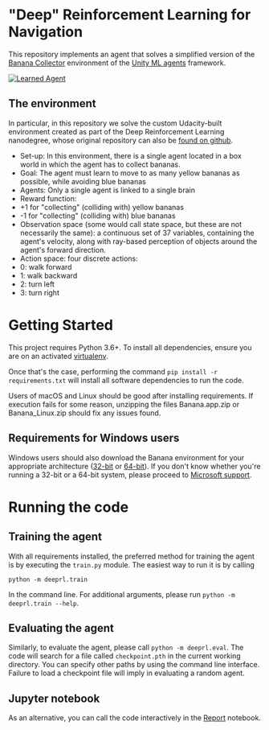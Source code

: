 # "Deep" Reinforcement Learning for Navigation

This repository implements an agent that solves a simplified version of the
[Banana Collector](https://raw.githubusercontent.com/Unity-Technologies/ml-agents/master/docs/images/banana.png)
environment of the [Unity ML agents](https://github.com/Unity-Technologies/ml-agents) framework.

[![Learned Agent](https://media.giphy.com/media/4a2Xg7yRfY3FgCJyKz/giphy.gif)](https://www.youtube.com/watch?v=B4JKTivr4qA)

## The environment

In particular, in this repository we solve the custom Udacity-built environment
created as part of the Deep Reinforcement Learning nanodegree, whose original
repository can also be [found on
github](https://github.com/udacity/deep-reinforcement-learning/tree/master/p1_navigation).

 * Set-up: In this environment, there is a single agent located in a box world in which
   the agent has to collect bananas.
 * Goal: The agent must learn to move to as many yellow bananas as possible,
   while avoiding blue bananas
 * Agents: Only a single agent is linked to a single brain
 * Reward function:
  * +1 for "collecting" (colliding with) yellow bananas
  * -1 for "collecting" (colliding with) blue bananas
 * Observation space (some would call state space, but these are not
   necessarily the same): a continuous set of 37 variables, containing the
   agent's velocity, along with ray-based perception of objects around the
   agent's forward direction.
 * Action space: four discrete actions:
  * 0: walk forward
  * 1: walk backward
  * 2: turn left
  * 3: turn right

# Getting Started

This project requires Python 3.6+. To install all dependencies, ensure you are
on an activated [virtualenv](https://virtualenv.pypa.io/en/stable/).

Once that's the case, performing the command `pip install -r requirements.txt`
will install all software dependencies to run the code.

Users of macOS and Linux should be good after installing requirements. If
execution fails for some reason, unzipping the files Banana.app.zip or
Banana_Linux.zip should fix any issues found.

## Requirements for Windows users

Windows users should also download the Banana environment for your appropriate
architecture
([32-bit](https://s3-us-west-1.amazonaws.com/udacity-drlnd/P1/Banana/Banana_Windows_x86.zip)
or
[64-bit](https://s3-us-west-1.amazonaws.com/udacity-drlnd/P1/Banana/Banana_Windows_x86_64.zip)).
If you don't know whether you're running a 32-bit or a 64-bit system, please
proceed to [Microsoft
support](https://support.microsoft.com/en-us/help/827218/how-to-determine-whether-a-computer-is-running-a-32-bit-version-or-64).

# Running the code

## Training the agent

With all requirements installed, the preferred method for training the agent is
by executing the `train.py` module. The easiest way to run it is by calling

```
python -m deeprl.train
```

In the command line. For additional arguments, please run `python -m
deeprl.train --help`.


## Evaluating the agent

Similarly, to evaluate the agent, please call `python -m deeprl.eval`. The code
will search for a file called `checkpoint.pth` in the current working
directory. You can specify other paths by using the command line interface.
Failure to load a checkpoint file will imply in evaluating a random agent.


## Jupyter notebook

As an alternative, you can call the code interactively in the
[Report](Report.ipynb) notebook.
